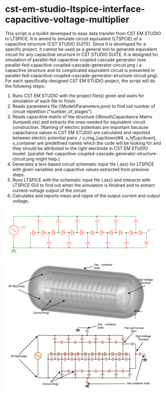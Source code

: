 # cst-em-studio-ltspice-interface-capacitive-voltage-multiplier

This script is a toolkit developed to ease data transfer from CST EM STUDIO to LTSPICE. It is aimed to simulate circuit equivalent (LTSPCIE) of a capacitive structure (CST STUDIO SUITE). Since it is developed for a specific project, it cannot be used as a general tool to generate equivalent circuit for any capacitive structure in CST STUDIO SUITE. It is designed for simulation of parallel-fed capacitive coupled cascade generator (see parallel-fed-capacitive-coupled-cascade-generator-circuit.png / a capacitive structure and its complicated equivalent circuit is presented in parallel-fed-capacitive-coupled-cascade-generator-structure-circuit.png).
For each specifically-designed CST EM STUDIO project, the script will do the following steps:
1.	Runs CST EM STUDIO with the project file(s) given and waits for simulation of each file to finish.
2.	Reads parameters file (<project data folder>\Model\Parameters.json) to find out number of circuit repetition ("number_of_stages").
3.	Reads capacitive matrix of the structure (<project data folder>\Result\Capacitance Matrix (lumped).stx) and extracts the ones needed for equivalent circuit construction. (Naming of electric potentials are important because capacitance values in CST EM STUDIO are calculated and reported between electric potential pairs. / v_ring_[up/down]_##, v_hf_[up/down], v_container are predefined names which the code will be looking for and they should be attributed to the right electrode in CST EM STUDIO model. (parallel-fed-capacitive-coupled-cascade-generator-structure-circuit.png might help.)
4.	Generates a text-based circuit schematic input file (.asc) for LTSPICE with given variables and capacitive values extracted from previous steps.
5.	Runs LTSPICE with the schematic input file (.asc) and interacts with LTSPICE GUI to find out when the simulation is finished and to extract current-voltage output of the circuit.
6.	Calculates and reports mean and ripple of the output current and output voltage.

![parallel-fed-capacitive-coupled-cascade-generator-circuit](https://github.com/oveis-hasanpour/cst-em-studio-ltspice-interface-capacitive-voltage-multiplier/blob/main/parallel-fed-capacitive-coupled-cascade-generator-circuit.png)
![parallel-fed-capacitive-coupled-cascade-generator-structure-circuit](https://github.com/oveis-hasanpour/cst-em-studio-ltspice-interface-capacitive-voltage-multiplier/blob/main/parallel-fed-capacitive-coupled-cascade-generator-structure-circuit2.png)
